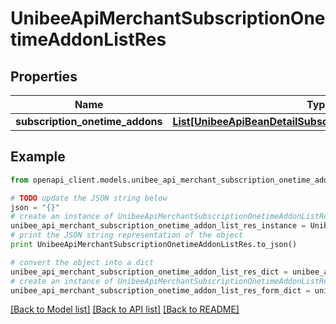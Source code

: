 # UnibeeApiMerchantSubscriptionOnetimeAddonListRes


## Properties

Name | Type | Description | Notes
------------ | ------------- | ------------- | -------------
**subscription_onetime_addons** | [**List[UnibeeApiBeanDetailSubscriptionOnetimeAddonDetail]**](UnibeeApiBeanDetailSubscriptionOnetimeAddonDetail.md) | SubscriptionOnetimeAddons | [optional] 

## Example

```python
from openapi_client.models.unibee_api_merchant_subscription_onetime_addon_list_res import UnibeeApiMerchantSubscriptionOnetimeAddonListRes

# TODO update the JSON string below
json = "{}"
# create an instance of UnibeeApiMerchantSubscriptionOnetimeAddonListRes from a JSON string
unibee_api_merchant_subscription_onetime_addon_list_res_instance = UnibeeApiMerchantSubscriptionOnetimeAddonListRes.from_json(json)
# print the JSON string representation of the object
print UnibeeApiMerchantSubscriptionOnetimeAddonListRes.to_json()

# convert the object into a dict
unibee_api_merchant_subscription_onetime_addon_list_res_dict = unibee_api_merchant_subscription_onetime_addon_list_res_instance.to_dict()
# create an instance of UnibeeApiMerchantSubscriptionOnetimeAddonListRes from a dict
unibee_api_merchant_subscription_onetime_addon_list_res_form_dict = unibee_api_merchant_subscription_onetime_addon_list_res.from_dict(unibee_api_merchant_subscription_onetime_addon_list_res_dict)
```
[[Back to Model list]](../README.md#documentation-for-models) [[Back to API list]](../README.md#documentation-for-api-endpoints) [[Back to README]](../README.md)



